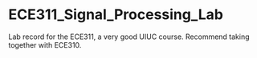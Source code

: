 # ECE311_Signal_Processing_Lab
Lab record for the ECE311, a very good UIUC course. Recommend taking together with ECE310. 
